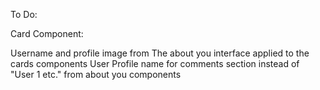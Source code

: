 
To Do:

Card Component:

Username and profile image from The about you interface applied to the cards components
User Profile name for comments section instead of "User 1 etc." from about you components
